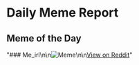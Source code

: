 # Daily Meme Report

## Meme of the Day
"### Me_irl\n\n![Meme](https://i.redd.it/s22prx2ieszd1.png)\n\n[View on Reddit](https://redd.it/1gmzxs4)"
